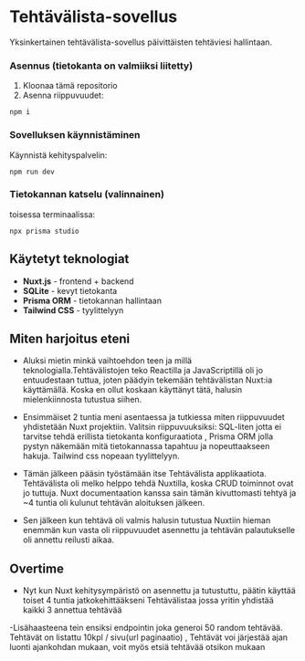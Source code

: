 # Tehtävälista-sovellus

Yksinkertainen tehtävälista-sovellus päivittäisten tehtäviesi hallintaan.

### Asennus (tietokanta on valmiiksi liitetty)

1. Kloonaa tämä repositorio
2. Asenna riippuvuudet:

```
npm i

```

### Sovelluksen käynnistäminen

Käynnistä kehityspalvelin:

```
npm run dev
```

### Tietokannan katselu (valinnainen)

toisessa terminaalissa:

```
npx prisma studio
```

## Käytetyt teknologiat

- **Nuxt.js** - frontend + backend
- **SQLite** - kevyt tietokanta
- **Prisma ORM** - tietokannan hallintaan
- **Tailwind CSS** - tyylittelyyn

## Miten harjoitus eteni

- Aluksi mietin minkä vaihtoehdon teen ja millä teknologialla.Tehtävälistojen teko Reactilla ja JavaScriptillä oli jo entuudestaan tuttua, joten päädyin tekemään tehtävälistan Nuxt:ia käyttämällä. Koska en ollut koskaan käyttänyt tätä, halusin mielenkiinnosta tutustua siihen.
- Ensimmäiset 2 tuntia meni asentaessa ja tutkiessa miten riippuvuudet yhdistetään Nuxt projektiin. Valitsin riippuvuuksiksi: SQL-liten jotta ei tarvitse tehdä erillista tietokanta konfiguraatiota , Prisma ORM jolla pystyn näkemään mitä tietokannassa tapahtuu ja nopeuttaakseen hakuja. Tailwind css nopeaan tyylittelyyn.

- Tämän jälkeen pääsin työstämään itse Tehtävälista applikaatiota. Tehtävälista oli melko helppo tehdä Nuxtilla, koska CRUD toiminnot ovat jo tuttuja. Nuxt documentaation kanssa sain tämän kivuttomasti tehtyä ja ~4 tuntia oli kulunut tehtävän aloituksen jälkeen.

- Sen jälkeen kun tehtävä oli valmis halusin tutustua Nuxtiin hieman enemmän kun vasta oli riippuvuudet asennettu ja tehtävän palautukselle oli annettu reilusti aikaa.

## Overtime

- Nyt kun Nuxt kehitysympäristö on asennettu ja tutustuttu, päätin käyttää toiset 4 tuntia jatkokehittääkseni Tehtävälistaa jossa yritin yhdistää kaikki 3 annettua tehtävää

-Lisähaasteena tein ensiksi endpointin joka generoi 50 random tehtävää. Tehtävät on listattu 10kpl / sivu(url paginaatio) , Tehtävät voi järjestää ajan luonti ajankohdan mukaan, voit myös etsiä tehtävää otsikon mukaan
